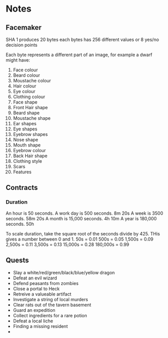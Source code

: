 # Notes

## Facemaker

SHA 1 produces 20 bytes each bytes has 256 different values or 8 yes/no decision points

Each byte represents a different part of an image, for example a dwarf might have:

1. Face colour
1. Beard colour
1. Moustache colour
1. Hair colour
1. Eye colour
1. Clothing colour
1. Face shape
1. Front Hair shape
1. Beard shape
1. Moustache shape
1. Ear shapes
1. Eye shapes
1. Eyebrow shapes
1. Nose shape
1. Mouth shape
1. Eyebrow colour
1. Back Hair shape
1. Clothing style
1. Scars
1. Features

## Contracts

### Duration

An hour is 50 seconds.
A work day is 500 seconds. 8m 20s
A week is 3500 seconds. 58m 20s
A month is 15,000 seconds. 4h 10m
A year is 180,000 seconds. 50h

To scale duration, take the square root of the seconds divide by 425.  THis gives a number between 0 and 1.
50s = 0.01
500s = 0.05
1,500s = 0.09
2,500s = 0.11
3,500s = 0.13
15,000s = 0.28
180,000s = 0.99

## Quests
* Slay a white/red/green/black/blue/yellow dragon
* Defeat an evil wizard
* Defend peasants from zombies
* Close a portal to Heck
* Retreive a valueable artifact
* Investigate a string of local murders
* Clear rats out of the tavern basement
* Guard an expedition
* Collect ingredients for a rare potion
* Defeat a local liche
* Finding a missing resident
* 